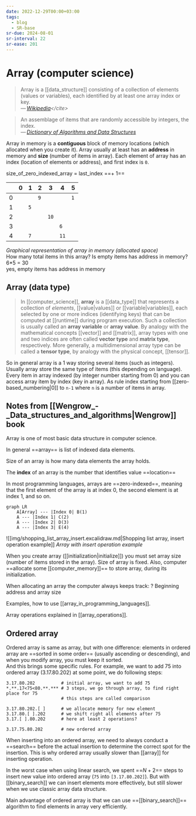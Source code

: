 ```yaml
---
date: 2022-12-29T00:00+03:00
tags:
  - blog
  - SR-base
sr-due: 2024-08-01
sr-interval: 22
sr-ease: 201
---
```


# Array (computer science)

> Array is a [[data_structure]] consisting of a collection of elements (values
> or variables), each identified by at least one array index or key.\
> — <cite>[Wikipedia](https://en.wikipedia.org/wiki/Array_\(data_structure\))</cite>

> An assemblage of items that are randomly accessible by integers, the index.\
> — <cite>[Dictionary of Algorithms and Data Structures](https://xlinux.nist.gov/dads/HTML/array.html)</cite>

Array in memory is a **contiguous** block of memory locations (which allocated
when you create it). Array usually at least has an **address** in memory and
**size** (number of items in array). Each element of array has an index
(location of elements or address), and first index is `0`.

size_of_zero_indexed_array = last_index ==+ 1== <!--SR:!2024-10-18,21,221-->

|     | 0   | 1   | 2   | 3    | 4    | 5   |
| --- | --- | --- | --- | ---- | ---- | --- |
| 0   |     |     | `9` |      |      | `1` |
| 1   |     | `5` |     |      |      |     |
| 2   |     |     |     | `10` |      |     |
| 3   |     |     |     |      | `6`  |     |
| 4   |     | `7` |     |      | `11` |     |
_Graphical representation of array in memory (allocated space)_\
How many total items in this array? Is empty items has address in memory?
&#10;<br>
6*5 = 30\
yes, empty items has address in memory <!--SR:!2024-09-07,4,196-->

## Array (data type)

> In [[computer_science]], **array** is a [[data_type]] that represents a
> collection of _elements_, [[value|values]] or [[variable|variables]], each
> selected by one or more indices (identifying keys) that can be computed at
> [[runtime]] during program execution. Such a collection is usually called an
> **array variable** or **array value**. By analogy with the mathematical
> concepts [[vector]] and [[matrix]], array types with one and two indices are
> often called **vector type** and **matrix type**, respectively. More
> generally, a multidimensional array type can be called a **tensor type**, by
> analogy with the physical concept, [[tensor]].
>
So in general array is a 1 way storing several items (such as integers). Usually
array store the same type of items (this depending on language). Every item in
array indexed (by integer number starting from 0) and you can access array item
by index (key in array). As rule index starting from [[zero-based_numbering|0]]
to `n-1` where `n` is a number of items in array.

## Notes from [[Wengrow_-_Data_structures_and_algorithms|Wengrow]] book

Array is one of most basic data structure in computer science.

In general ==array== is list of indexed data elements. <!--SR:!2024-09-27,17,221-->

Size of an array is how many data elements the array holds.

The **index** of an array is the number that identifies value ==location== <!--SR:!2024-09-14,9,161-->

In most programming languages, arrays are ==zero-indexed==, meaning that the
first element of the array is at index 0, the second element is at index 1, and
so on. <!--SR:!2024-09-14,11,221-->

```mermaid
graph LR
    A[Array] --- |Index 0| B(1)
    A --- |Index 1| C(2)
    A --- |Index 2| D(3)
    A --- |Index 3| E(4)
```

![[img/shopping_list_array_insert.excalidraw.md|Shopping list array, insert operation example]]
_Array with insert operation example_

When you create array ([[initialization|initialize]]) you must set array size
(number of items stored in the array). Size of array is fixed. Also, computer
==allocate some [[computer_memory]]== to store array, during its initialization.
<!--SR:!2024-09-19,10,216-->

When allocating an array the computer always keeps track:
?
Beginning address and array size

Examples, how to use [[array_in_programming_languages]].

Array operations explained in [[array_operations]].

## Ordered array

Ordered array is same as array, but with one difference: elements in ordered
array are ==sorted in some order== (usually ascending or descending), and when
you modify array, you must keep it sorted.
\
And this brings some specific rules. For example, we want to add 75 into ordered
array (3.17.80.202) at some point, we do following steps:
&#10;<br>
```
3.17.80.202          # initial array, we want to add 75
*.**.17<75<80.**.*** # 3 steps, we go through array, to find right place for 75
                     # this steps are called comparison

3.17.80.202.[ ]      # we allocate memory for new element
3.17.80.[ ].202      # we shift right all elements after 75
3.17.[ ].80.202      # here at least 2 operations?

3.17.75.80.202       # new ordered array
```

When inserting into an ordered array, we need to always conduct a ==search==
before the actual insertion to determine the correct spot for the insertion.
This is why ordered array usually slower than [[array]] for inserting operation. <!--SR:!2024-09-13,11,221-->

In the worst case when using linear search, we spent ==$N+2$== steps to insert
new value into ordered array (`75` into `[3.17.80.202]`). But with
[[binary_search]] we can insert elements more effectively, but still slower when
we use classic array data structure. <!--SR:!2024-09-06,4,198-->

Main advantage of ordered array is that we can use ==[[binary_search]]==
algorithm to find elements in array very efficiently.
<!--SR:!2024-09-17,15,237-->
